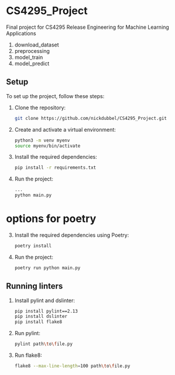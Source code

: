 
# CS4295_Project
Final project for CS4295 Release Engineering for Machine Learning Applications


1. download_dataset
2. preprocessing
3. model_train
4. model_predict

## Setup
To set up the project, follow these steps:

1. Clone the repository:
    ```bash
    git clone https://github.com/nickdubbel/CS4295_Project.git
    ```

2. Create and activate a virtual environment:
    ```bash
    python3 -m venv myenv
    source myenv/bin/activate
    ```

3. Install the required dependencies:
    ```bash
    pip install -r requirements.txt
    ```

4. Run the project:
    ```bash
    ...
    python main.py
    ```

# options for poetry
3. Install the required dependencies using Poetry:
    ```bash
    poetry install
    ```

4. Run the project:
    ```bash
    poetry run python main.py
    ```

## Running linters
1. Install pylint and dslinter:
   ```bash
   pip install pylint==2.13
   pip install dslinter
   pip install flake8
   ```
2. Run pylint:
   ```bash
   pylint path\to\file.py
   ```
3. Run flake8:
   ```bash
   flake8 --max-line-length=100 path\to\file.py
   ```
